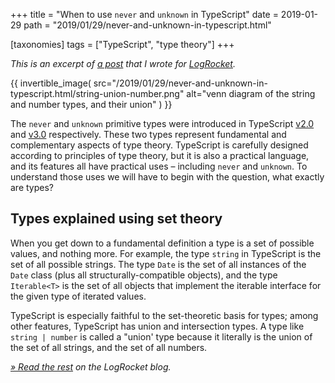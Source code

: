 +++
title = "When to use `never` and `unknown` in TypeScript"
date = 2019-01-29
path = "2019/01/29/never-and-unknown-in-typescript.html"

[taxonomies]
tags = ["TypeScript", "type theory"]
+++

_This is an excerpt of [a post][original] that I wrote for [LogRocket][]._

{{ invertible_image(
  src="/2019/01/29/never-and-unknown-in-typescript.html/string-union-number.png"
  alt="venn diagram of the string and number types, and their union"
) }}

The `never` and `unknown` primitive types were introduced in TypeScript [v2.0][]
and [v3.0][] respectively. These two types represent fundamental and
complementary aspects of type theory. TypeScript is carefully designed according
to principles of type theory, but it is also a practical language, and its
features all have practical uses – including `never` and `unknown`. To
understand those uses we will have to begin with the question, what exactly are
types?

<!-- more -->

## Types explained using set theory

When you get down to a fundamental definition a type is a set of possible
values, and nothing more. For example, the type `string` in TypeScript is the
set of all possible strings. The type `Date` is the set of all instances of the
`Date` class (plus all structurally-compatible objects), and the type
`Iterable<T>` is the set of all objects that implement the iterable interface
for the given type of iterated values.

TypeScript is especially faithful to the set-theoretic basis for types; among
other features, TypeScript has union and intersection types. A type like `string
| number` is called a "union' type because it literally is the union of the set
of all strings, and the set of all numbers.

_[» Read the rest][original] on the LogRocket blog._

[original]: https://blog.logrocket.com/when-to-use-never-and-unknown-in-typescript-5e4d6c5799ad/
[LogRocket]: https://logrocket.com/
[v2.0]: https://www.typescriptlang.org/docs/handbook/release-notes/typescript-2-0.html
[v3.0]: https://www.typescriptlang.org/docs/handbook/release-notes/typescript-3-0.html
